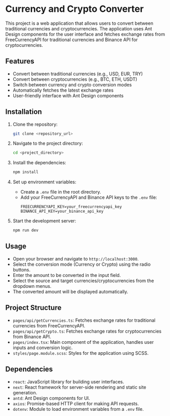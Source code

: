 
# Currency and Crypto Converter

This project is a web application that allows users to convert between traditional currencies and cryptocurrencies. The application uses Ant Design components for the user interface and fetches exchange rates from FreeCurrencyAPI for traditional currencies and Binance API for cryptocurrencies.

## Features
- Convert between traditional currencies (e.g., USD, EUR, TRY)
- Convert between cryptocurrencies (e.g., BTC, ETH, USDT)
- Switch between currency and crypto conversion modes
- Automatically fetches the latest exchange rates
- User-friendly interface with Ant Design components

## Installation

1. Clone the repository:
    ```bash
    git clone <repository_url>
    ```

2. Navigate to the project directory:
    ```bash
    cd <project_directory>
    ```

3. Install the dependencies:
    ```bash
    npm install
    ```

4. Set up environment variables:
    - Create a `.env` file in the root directory.
    - Add your FreeCurrencyAPI and Binance API keys to the `.env` file:
        ```plaintext
        FREECURRENCYAPI_KEY=your_freecurrencyapi_key
        BINANCE_API_KEY=your_binance_api_key
        ```

5. Start the development server:
    ```bash
    npm run dev
    ```

## Usage

- Open your browser and navigate to `http://localhost:3000`.
- Select the conversion mode (Currency or Crypto) using the radio buttons.
- Enter the amount to be converted in the input field.
- Select the source and target currencies/cryptocurrencies from the dropdown menus.
- The converted amount will be displayed automatically.

## Project Structure

- `pages/api/getCurrencies.ts`: Fetches exchange rates for traditional currencies from FreeCurrencyAPI.
- `pages/api/getCrypto.ts`: Fetches exchange rates for cryptocurrencies from Binance API.
- `pages/index.tsx`: Main component of the application, handles user inputs and conversion logic.
- `styles/page.module.scss`: Styles for the application using SCSS.

## Dependencies

- `react`: JavaScript library for building user interfaces.
- `next`: React framework for server-side rendering and static site generation.
- `antd`: Ant Design components for UI.
- `axios`: Promise-based HTTP client for making API requests.
- `dotenv`: Module to load environment variables from a `.env` file.
